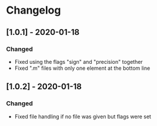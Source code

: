 # Changelog

## [1.0.1] - 2020-01-18

### Changed
- Fixed using the flags "sign" and "precision" together
- Fixed ".m" files with only one element at the bottom line

## [1.0.2] - 2020-01-18

### Changed
- Fixed file handling if no file was given but flags were set
